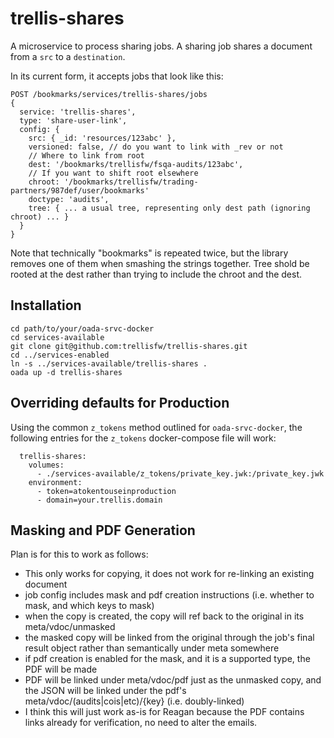 # trellis-shares

A microservice to process sharing jobs. A sharing job shares a document from a
`src` to a `destination`.

In its current form, it accepts jobs that look like this:

```http
POST /bookmarks/services/trellis-shares/jobs
{
  service: 'trellis-shares',
  type: 'share-user-link',
  config: {
    src: { _id: 'resources/123abc' },
    versioned: false, // do you want to link with _rev or not
    // Where to link from root
    dest: '/bookmarks/trellisfw/fsqa-audits/123abc',
    // If you want to shift root elsewhere
    chroot: '/bookmarks/trellisfw/trading-partners/987def/user/bookmarks'
    doctype: 'audits',
    tree: { ... a usual tree, representing only dest path (ignoring chroot) ... }
  }
}
```

Note that technically "bookmarks" is repeated twice, but the library removes one of
them when smashing the strings together. Tree shold be rooted at the dest rather than
trying to include the chroot and the dest.

## Installation

```docker-compose
cd path/to/your/oada-srvc-docker
cd services-available
git clone git@github.com:trellisfw/trellis-shares.git
cd ../services-enabled
ln -s ../services-available/trellis-shares .
oada up -d trellis-shares
```

## Overriding defaults for Production

Using the common `z_tokens` method outlined for `oada-srvc-docker`, the following entries
for the `z_tokens` docker-compose file will work:

```docker-compose
  trellis-shares:
    volumes:
      - ./services-available/z_tokens/private_key.jwk:/private_key.jwk
    environment:
      - token=atokentouseinproduction
      - domain=your.trellis.domain
```

## Masking and PDF Generation

Plan is for this to work as follows:
- This only works for copying, it does not work for re-linking an existing document
- job config includes mask and pdf creation instructions (i.e. whether to mask, and which keys to mask)
- when the copy is created, the copy will ref back to the original in its meta/vdoc/unmasked
- the masked copy will be linked from the original through the job's final result object rather than semantically under meta somewhere
- if pdf creation is enabled for the mask, and it is a supported type, the PDF will be made
- PDF will be linked under meta/vdoc/pdf just as the unmasked copy, and the JSON will be linked under the pdf's meta/vdoc/(audits|cois|etc)/{key} (i.e. doubly-linked)
- I think this will just work as-is for Reagan because the PDF contains links already for verification, no need to alter the emails.

